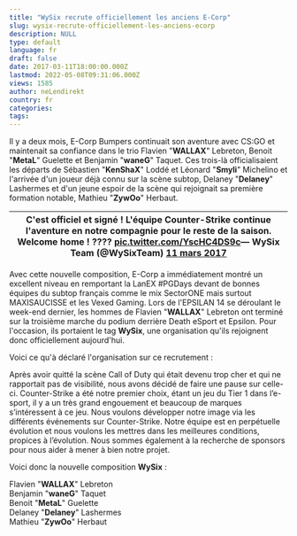 ```yaml
---
title: "WySix recrute officiellement les anciens E-Corp"
slug: wysix-recrute-officiellement-les-anciens-ecorp
description: NULL
type: default
language: fr
draft: false
date: 2017-03-11T18:00:00.000Z
lastmod: 2022-05-08T09:31:06.000Z
views: 1585
author: neLendirekt
country: fr
categories:
tags:
---
```

Il y a deux mois, E-Corp Bumpers continuait son aventure avec CS:GO et maintenait sa confiance dans le trio Flavien "**WALLAX**" Lebreton, Benoit "**MetaL**" Guelette et Benjamin "**waneG**" Taquet. Ces trois-là officialisaient les départs de Sébastien "**KenShaX**" Loddé et Léonard "**Smyli**" Michelino et l'arrivée d'un joueur déjà connu sur la scène subtop, Delaney "**Delaney**" Lashermes et d'un jeune espoir de la scène qui rejoignait sa première formation notable, Mathieu "**ZywOo**" Herbaut.

| C'est officiel et signé ! L'équipe Counter-Strike continue l'aventure en notre compagnie pour le reste de la saison. Welcome home ! ???? [pic.twitter.com/YscHC4DS9c](https://t.co/YscHC4DS9c)— WySix Team (@WySixTeam) [11 mars 2017](https://twitter.com/WySixTeam/status/840623317342142466) |
| ----------------------------------------------------------------------------------------------------------------------------------------------------------------------------------------------------------------------------------------------------------------------------------------------- |

  
Avec cette nouvelle composition, E-Corp a immédiatement montré un excellent niveau en remportant la LanEX #PGDays devant de bonnes équipes du subtop français comme le mix SectorONE mais surtout MAXISAUCISSE et les Vexed Gaming. Lors de l'EPSILAN 14 se déroulant le week-end dernier, les hommes de Flavien "**WALLAX**" Lebreton ont terminé sur la troisième marche du podium derrière Death eSport et Epsilon. Pour l'occasion, ils portaient le tag **WySix**, une organisation qu'ils rejoignent donc officiellement aujourd'hui.

Voici ce qu'à déclaré l'organisation sur ce recrutement :

Après avoir quitté la scène Call of Duty qui était devenu trop cher et qui ne rapportait pas de visibilité, nous avons décidé de faire une pause sur celle-ci. Counter-Strike a été notre premier choix, étant un jeu du Tier 1 dans l’e-sport, il y a un très grand engouement et beaucoup de marques s’intéressent à ce jeu. Nous voulons développer notre image via les différents événements sur Counter-Strike. Notre équipe est en perpétuelle évolution et nous voulons les mettres dans les meilleures conditions, propices à l’évolution. Nous sommes également à la recherche de sponsors pour nous aider à mener à bien notre projet. 

Voici donc la nouvelle composition **WySix** :

Flavien "**WALLAX**" Lebreton  
Benjamin "**waneG**" Taquet  
Benoit "**MetaL**" Guelette  
Delaney "**Delaney**" Lashermes  
Mathieu "**ZywOo**" Herbaut
